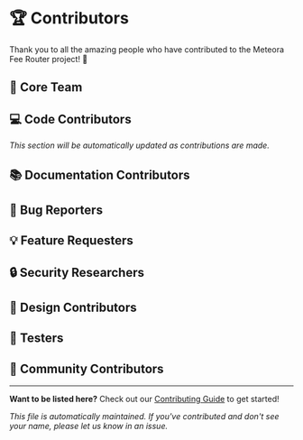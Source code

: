 # 🏆 Contributors

Thank you to all the amazing people who have contributed to the Meteora Fee Router project! 🚀

## 🌟 Core Team

<!-- Add core team members here -->

## 💻 Code Contributors

<!-- Add code contributors here -->
*This section will be automatically updated as contributions are made.*

## 📚 Documentation Contributors

<!-- Add documentation contributors here -->

## 🐛 Bug Reporters

<!-- Add bug reporters here -->

## 💡 Feature Requesters

<!-- Add feature requesters here -->

## 🔒 Security Researchers

<!-- Add security researchers here -->

## 🎨 Design Contributors

<!-- Add design contributors here -->

## 🧪 Testers

<!-- Add testers here -->

## 📖 Community Contributors

<!-- Add community contributors here -->

---

**Want to be listed here?** Check out our [Contributing Guide](CONTRIBUTING.md) to get started!

*This file is automatically maintained. If you've contributed and don't see your name, please let us know in an issue.*